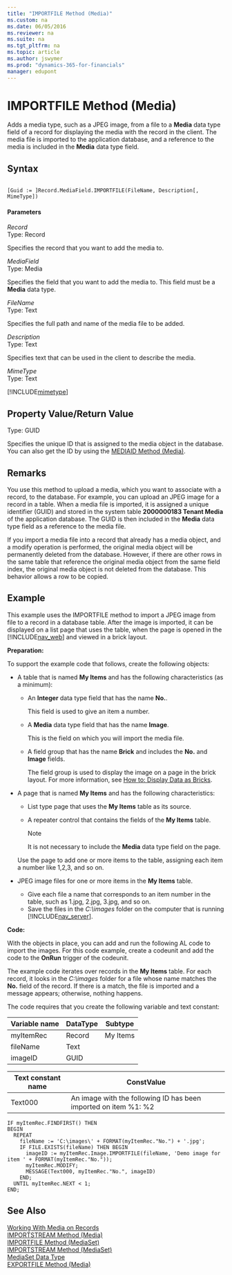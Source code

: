```yaml
---
title: "IMPORTFILE Method (Media)"
ms.custom: na
ms.date: 06/05/2016
ms.reviewer: na
ms.suite: na
ms.tgt_pltfrm: na
ms.topic: article
ms.author: jswymer
ms.prod: "dynamics-365-for-financials"
manager: edupont
---
```

# IMPORTFILE Method (Media)
Adds a media type, such as a JPEG image, from a file to a **Media** data type field of a record for displaying the media with the record in the client. The media file is imported to the application database, and a reference to the media is included in the **Media** data type field.

## Syntax

```

[Guid := ]Record.MediaField.IMPORTFILE(FileName, Description[, MimeType])
```

#### Parameters
 *Record*  
 Type: Record

Specifies the record that you want to add the media to.

 *MediaField*  
Type: Media

 Specifies the field that you want to add the media to. This field must be a **Media** data type.

 *FileName*  
 Type: Text

 Specifies the full path and name of the media file to be added.

 *Description*  
 Type: Text

 Specifies text that can be used in the client to describe the media.

 *MimeType*  
 Type: Text

[!INCLUDE[mimetype](../includes/mimetype_md.md)]

## Property Value/Return Value
 Type: GUID

 Specifies the unique ID that is assigned to the media object in the database. You can also get the ID by using the [MEDIAID Method \(Media\)](devenv-MEDIAID-Method-Media.md).

## Remarks
 You use this method to upload a media, which you want to associate with a record, to the database. For example, you can upload an JPEG image for a record in a table. When a media file is imported, it is assigned a unique identifier \(GUID\) and stored in the system table **2000000183 Tenant Media** of the application database. The GUID is then included in the **Media** data type field as a reference to the media file.

If you import a media file into a record that already has a media object, and a modify operation is performed, the original media object will be permanently deleted from the database. However, if there are other rows in the same table that reference the original media object from the same field index, the original media object is not deleted from the database. This behavior allows a row to be copied.

## Example
This example uses the IMPORTFILE method to import a JPEG image from file to a record in a database table. After the image is imported, it can be displayed on a list page that uses the table, when the page is opened in the [!INCLUDE[nav_web](../includes/nav_web_md.md)] and viewed in a brick layout.

**Preparation:**

To support the example code that follows, create the following objects:

-   A table that is named **My Items** and has the following characteristics (as a minimum):
    -   An **Integer** data type field that has the name **No.**.

        This field is used to give an item a number.
    -   A **Media** data type field that has the name **Image**.

        This is the field on which you will import the media file.
    - A field group that has the name **Brick** and includes the **No.** and **Image** fields.

        The field group is used to display the image on a page in the brick layout. For more information, see [How to: Display Data as Bricks](How-to--Display-Data-as-Bricks.md).
-   A page that is named **My Items** and has the following characteristics:

    -   List type page that uses the **My Items** table as its source.
    -   A repeater control that contains the fields of the **My Items** table.

        >[!NOTE]
        >It is not necessary to include the **Media** data type field on the page.

    Use the page to add one or more items to the table, assigning each item a number like 1,2,3, and so on.

-   JPEG image files for one or more items in the **My Items** table.
    -   Give each file a name that corresponds to an item number in the table, such as 1.jpg, 2.jpg, 3.jpg, and so on.
    -   Save the files in the *C:\images* folder on the computer that is running [!INCLUDE[nav_server](../includes/nav_server_md.md)].

**Code:**

With the objects in place, you can add and run the following AL code to import the images. For this code example, create a codeunit and add the code to the **OnRun** trigger of the codeunit.

The example code iterates over records in the **My Items** table. For each record, it looks in the *C:\images* folder for a file whose name matches the **No.** field of the record. If there is a match, the file is imported and a message appears; otherwise, nothing happens.

The code requires that you create the following variable and text constant:

|  Variable name  |  DataType  |  Subtype  |
|-----------------|------------|-----------|
|  myItemRec  |  Record  |  My Items  |
|  fileName  |  Text  |  |
|  imageID  |  GUID  |  |

|Text constant name|ConstValue|
|-------------------|--------------|
|Text000|An image with the following ID has been imported on item %1: %2|

```
IF myItemRec.FINDFIRST() THEN
BEGIN  
  REPEAT
    fileName := 'C:\images\' + FORMAT(myItemRec."No.") + '.jpg';
    IF FILE.EXISTS(fileName) THEN BEGIN
      imageID := myItemRec.Image.IMPORTFILE(fileName, 'Demo image for item ' + FORMAT(myItemRec."No."));
      myItemRec.MODIFY;
      MESSAGE(Text000, myItemRec."No.", imageID)
    END;
  UNTIL myItemRec.NEXT < 1;
END;
```
## See Also  
 [Working With Media on Records](Working-With-Media-on-Records.md)  
 [IMPORTSTREAM Method \(Media\)](devenv-IMPORTSTREAM-Method-Media.md)   
 [IMPORTFILE Method \(MediaSet\)](devenv-IMPORTFILE-Method-MediaSet.md)   
 [IMPORTSTREAM Method \(MediaSet\)](devenv-IMPORTSTREAM-Method-MediaSet.md)   
 [MediaSet Data Type](MediaSet-Data-Type.md)   
 [EXPORTFILE Method \(Media\)](devenv-EXPORTFILE-Method-Media.md)
